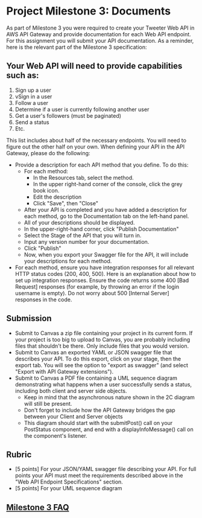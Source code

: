 # Project Milestone 3: Documents

As part of Milestone 3 you were required to create your Tweeter Web API in AWS API Gateway and provide documentation for each Web API endpoint. For this assignment you will submit your API documentation. As a reminder, here is the relevant part of the Milestone 3 specification:

## Your Web API will need to provide capabilities such as:

1. Sign up a user
1. vSign in a user
1. Follow a user
1. Determine if a user is currently following another user
1. Get a user's followers (must be paginated)
1. Send a status
1. Etc.

This list includes about half of the necessary endpoints.  You will need to figure out the other half on your own. When defining your API in the API Gateway, please do the following:

- Provide a description for each API method that you define. To do this:
    - For each method:
        - In the Resources tab, select the method.
        - In the upper right-hand corner of the console, click the grey book icon.
        - Edit the description
        - Click "Save", then "Close"
    - After your API is completed and you have added a description for each method, go to the Documentation tab on the left-hand panel.
    - All of your descriptions should be displayed.
    - In the upper-right-hand corner, click "Publish Documentation"
    - Select the Stage of the API that you will turn in.
    - Input any version number for your documentation.
    - Click "Publish"
    - Now, when you export your Swagger file for the API, it will include your descriptions for each method.
- For each method, ensure you have integration responses for all relevant HTTP status codes (200, 400, 500). Here is an explanation about how to set up integration responses.
Ensure the code returns some 400 [Bad Request] responses (for example, by throwing an error if the login username is empty). Do not worry about 500 [Internal Server] responses in the code.

## Submission

- Submit to Canvas a zip file containing your project in its current form. If your project is too big to upload to Canvas, you are probably including files that shouldn't be there. Only include files that you would version.
- Submit to Canvas an exported YAML or JSON swagger file that describes your API.  To do this export, click on your stage, then the export tab. You will see the option to "export as swagger" (and select "Export with API Gateway extensions").
- Submit to Canvas a PDF file containing a UML sequence diagram demonstrating what happens when a user successfully sends a status, including both client and server side objects.
    - Keep in mind that the asynchronous nature shown in the 2C diagram will still be present.
    - Don't forget to include how the API Gateway bridges the gap between your Client and Server objects
    - This diagram should start with the submitPost() call on your PostStatus component, and end with a displayInfoMessage() call on the component's listener.

## Rubric

- [5 points] For your JSON/YAML swagger file describing your API. For full points your API must meet the requirements described above in the "Web API Endpoint Specifications" section.
- [5 points] For your UML sequence diagram

## [Milestone 3 FAQ](./milestone-3-faq.md)
